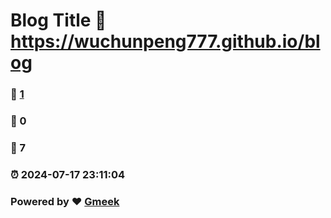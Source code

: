 # Blog Title :link: https://wuchunpeng777.github.io/blog 
### :page_facing_up: [1](https://wuchunpeng777.github.io/blog/tag.html) 
### :speech_balloon: 0 
### :hibiscus: 7 
### :alarm_clock: 2024-07-17 23:11:04 
### Powered by :heart: [Gmeek](https://github.com/Meekdai/Gmeek)
